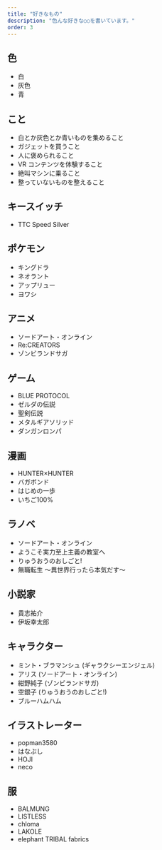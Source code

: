 ```yaml
---
title: "好きなもの"
description: "色んな好きな○○を書いています。"
order: 3
---
```


## 色

- 白
- 灰色
- 青

## こと

- 白とか灰色とか青いものを集めること
- ガジェットを買うこと
- 人に褒められること
- VR コンテンツを体験すること
- 絶叫マシンに乗ること
- 整っていないものを整えること

## キースイッチ

- TTC Speed Silver

## ポケモン

- キングドラ
- ネオラント
- アップリュー
- ヨワシ

## アニメ

- ソードアート・オンライン
- Re:CREATORS
- ゾンビランドサガ

## ゲーム

- BLUE PROTOCOL
- ゼルダの伝説
- 聖剣伝説
- メタルギアソリッド
- ダンガンロンパ

## 漫画

- HUNTER×HUNTER
- バガボンド
- はじめの一歩
- いちご100%

## ラノベ

- ソードアート・オンライン
- ようこそ実力至上主義の教室へ
- りゅうおうのおしごと!
- 無職転生 〜異世界行ったら本気だす〜

## 小説家

- 貴志祐介
- 伊坂幸太郎

## キャラクター

- ミント・ブラマンシュ (ギャラクシーエンジェル)
- アリス (ソードアート・オンライン)
- 紺野純子 (ゾンビランドサガ)
- 空銀子 (りゅうおうのおしごと!)
- ブルーハムハム

## イラストレーター

- popman3580
- はなぶし
- HOJI
- neco

## 服

- BALMUNG
- LISTLESS
- chloma
- LAKOLE
- elephant TRIBAL fabrics
